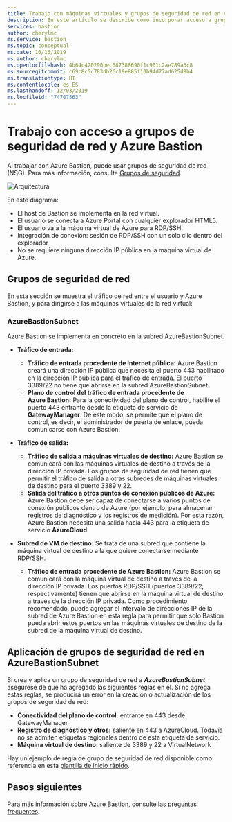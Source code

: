 ```yaml
---
title: Trabajo con máquinas virtuales y grupos de seguridad de red en Azure Bastion | Microsoft Docs
description: En este artículo se describe cómo incorporar acceso a grupos de seguridad de red con Azure Bastion.
services: bastion
author: cherylmc
ms.service: bastion
ms.topic: conceptual
ms.date: 10/16/2019
ms.author: cherylmc
ms.openlocfilehash: 4b64c420290bec687388690f1c901c2ae789a3c8
ms.sourcegitcommit: c69c8c5c783db26c19e885f10b94d77ad625d8b4
ms.translationtype: HT
ms.contentlocale: es-ES
ms.lasthandoff: 12/03/2019
ms.locfileid: "74707563"
---
```

# <a name="working-with-nsg-access-and-azure-bastion"></a>Trabajo con acceso a grupos de seguridad de red y Azure Bastion

Al trabajar con Azure Bastion, puede usar grupos de seguridad de red (NSG). Para más información, consulte [Grupos de seguridad](../virtual-network/security-overview.md). 

![Arquitectura](./media/bastion-nsg/nsg-architecture.png)

En este diagrama:

* El host de Bastion se implementa en la red virtual.
* El usuario se conecta a Azure Portal con cualquier explorador HTML5.
* El usuario va a la máquina virtual de Azure para RDP/SSH.
* Integración de conexión: sesión de RDP/SSH con un solo clic dentro del explorador
* No se requiere ninguna dirección IP pública en la máquina virtual de Azure.

## <a name="nsg"></a>Grupos de seguridad de red

En esta sección se muestra el tráfico de red entre el usuario y Azure Bastion, y para dirigirse a las máquinas virtuales de la red virtual:

### <a name="azurebastionsubnet"></a>AzureBastionSubnet

Azure Bastion se implementa en concreto en la subred AzureBastionSubnet.

* **Tráfico de entrada:**

   * **Tráfico de entrada procedente de Internet pública:** Azure Bastion creará una dirección IP pública que necesita el puerto 443 habilitado en la dirección IP pública para el tráfico de entrada. El puerto 3389/22 no tiene que abrirse en la subred AzureBastionSubnet.
   * **Plano de control del tráfico de entrada procedente de Azure Bastion:** Para la conectividad del plano de control, habilite el puerto 443 entrante desde la etiqueta de servicio de **GatewayManager**. De este modo, se permite que el plano de control, es decir, el administrador de puerta de enlace, pueda comunicarse con Azure Bastion.

* **Tráfico de salida:**

   * **Tráfico de salida a máquinas virtuales de destino:** Azure Bastion se comunicará con las máquinas virtuales de destino a través de la dirección IP privada. Los grupos de seguridad de red tienen que permitir el tráfico de salida a otras subredes de máquinas virtuales de destino para el puerto 3389 y 22.
   * **Salida del tráfico a otros puntos de conexión públicos de Azure:** Azure Bastion debe ser capaz de conectarse a varios puntos de conexión públicos dentro de Azure (por ejemplo, para almacenar registros de diagnóstico y los registros de medición). Por esta razón, Azure Bastion necesita una salida hacia 443 para la etiqueta de servicio **AzureCloud**.

* **Subred de VM de destino:** Se trata de una subred que contiene la máquina virtual de destino a la que quiere conectarse mediante RDP/SSH.

   * **Tráfico de entrada procedente de Azure Bastion:** Azure Bastion se comunicará con la máquina virtual de destino a través de la dirección IP privada. Los puertos RDP/SSH (puertos 3389/22, respectivamente) tienen que abrirse en la máquina virtual de destino a través de la dirección IP privada. Como procedimiento recomendado, puede agregar el intervalo de direcciones IP de la subred de Azure Bastion en esta regla para permitir que solo Bastion pueda abrir estos puertos en las máquinas virtuales de destino de la subred de la máquina virtual de destino.

## <a name="apply"></a>Aplicación de grupos de seguridad de red en AzureBastionSubnet

Si crea y aplica un grupo de seguridad de red a ***AzureBastionSubnet***, asegúrese de que ha agregado las siguientes reglas en él. Si no agrega estas reglas, se producirá un error en la creación o actualización de los grupos de seguridad de red:

* **Conectividad del plano de control:** entrante en 443 desde GatewayManager
* **Registro de diagnóstico y otros:** saliente en 443 a AzureCloud. Todavía no se admiten etiquetas regionales dentro de esta etiqueta de servicio.
* **Máquina virtual de destino:** saliente de 3389 y 22 a VirtualNetwork

Hay un ejemplo de regla de grupo de seguridad de red disponible como referencia en esta [plantilla de inicio rápido](https://github.com/Azure/azure-quickstart-templates/tree/master/101-azure-bastion-nsg).

## <a name="next-steps"></a>Pasos siguientes

Para más información sobre Azure Bastion, consulte las [preguntas frecuentes](bastion-faq.md).

